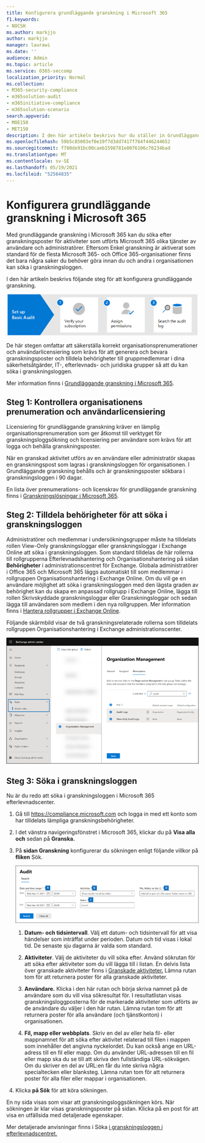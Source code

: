 ```yaml
---
title: Konfigurera grundläggande granskning i Microsoft 365
f1.keywords:
- NOCSH
ms.author: markjjo
author: markjjo
manager: laurawi
ms.date: ''
audience: Admin
ms.topic: article
ms.service: O365-seccomp
localization_priority: Normal
ms.collection:
- M365-security-compliance
- m365solution-audit
- m365initiative-compliance
- m365solution-scenario
search.appverid:
- MOE150
- MET150
description: I den här artikeln beskrivs hur du ställer in Grundläggande granskning så att du kan börja söka efter granskningsaktiviteter som utförs av användare och administratörer i organisationen.
ms.openlocfilehash: 59b5c85003ef0e19f7d3dd7417f764f446244652
ms.sourcegitcommit: f780de91bc00caeb1598781e0076106c76234bad
ms.translationtype: MT
ms.contentlocale: sv-SE
ms.lasthandoff: 05/19/2021
ms.locfileid: "52564835"
---
```

# <a name="set-up-basic-audit-in-microsoft-365"></a>Konfigurera grundläggande granskning i Microsoft 365

Med grundläggande granskning i Microsoft 365 kan du söka efter granskningsposter för aktiviteter som utförts Microsoft 365 olika tjänster av användare och administratörer. Eftersom Enkel granskning är aktiverat som standard för de flesta Microsoft 365- och Office 365-organisationer finns det bara några saker du behöver göra innan du och andra i organisationen kan söka i granskningsloggen.

I den här artikeln beskrivs följande steg för att konfigurera grundläggande granskning.

![Steg för att konfigurera grundläggande granskning](../media/BasicAuditingWorkflow.png)

De här stegen omfattar att säkerställa korrekt organisationsprenumerationer och användarlicensiering som krävs för att generera och bevara granskningsposter och tilldela behörigheter till gruppmedlemmar i dina säkerhetsåtgärder, IT-, efterlevnads- och juridiska grupper så att du kan söka i granskningsloggen.

Mer information finns i [Grundläggande granskning i Microsoft 365](auditing-solutions-overview.md#basic-audit).

## <a name="step-1-verify-organization-subscription-and-user-licensing"></a>Steg 1: Kontrollera organisationens prenumeration och användarlicensiering

Licensiering för grundläggande granskning kräver en lämplig organisationsprenumeration som ger åtkomst till verktyget för granskningsloggsökning och licensiering per användare som krävs för att logga och behålla granskningsposter.

När en granskad aktivitet utförs av en användare eller administratör skapas en granskningspost som lagras i granskningsloggen för organisationen. I Grundläggande granskning behålls och är granskningsposter sökbara i granskningsloggen i 90 dagar.

En lista över prenumerations- och licenskrav för grundläggande granskning finns i [Granskningslösningar i Microsoft 365](auditing-solutions-overview.md#licensing-requirements).

## <a name="step-2-assign-permissions-to-search-the-audit-log"></a>Steg 2: Tilldela behörigheter för att söka i granskningsloggen

Administratörer och medlemmar i undersökningsgrupper måste ha tilldelats rollen View-Only granskningsloggar eller granskningsloggar i Exchange Online att söka i granskningsloggen. Som standard tilldelas de här rollerna till rollgrupperna Efterlevnadshantering och Organisationshantering på sidan **Behörigheter** i administrationscentret för Exchange. Globala administratörer i Office 365 och Microsoft 365 läggs automatiskt till som medlemmar i rollgruppen Organisationshantering i Exchange Online. Om du vill ge en användare möjlighet att söka i granskningsloggen med den lägsta graden av behörighet kan du skapa en anpassad rollgrupp i Exchange Online, lägga till rollen Skrivskyddade granskningsloggar eller Granskningsloggar och sedan lägga till användaren som medlem i den nya rollgruppen. Mer information finns i [Hantera rollgrupper i Exchange Online](/Exchange/permissions-exo/role-groups).

Följande skärmbild visar de två granskningsrelaterade rollerna som tilldelats rollgruppen Organisationshantering i Exchange administrationscenter.

![Granska roller som tilldelats rollgrupp i Exchange Online](../media/EACAuditRoles.png)

## <a name="step-3-search-the-audit-log"></a>Steg 3: Söka i granskningsloggen

Nu är du redo att söka i granskningsloggen i Microsoft 365 efterlevnadscenter.

1. Gå till <https://compliance.microsoft.com> och logga in med ett konto som har tilldelats lämpliga granskningsbehörigheter.

2. I det vänstra navigeringsfönstret i Microsoft 365, klickar du på **Visa alla och** sedan på **Granska.**

3. På **sidan Granskning** konfigurerar du sökningen enligt följande villkor på **fliken** Sök. 

   ![Konfigurationsinställningar för granskningsloggsökning](../media/AuditLogSearchToolMCCCallouts.png)

   1. **Datum- och tidsintervall**. Välj ett datum- och tidsintervall för att visa händelser som inträffat under perioden. Datum och tid visas i lokal tid. De senaste sju dagarna är valda som standard.
  
   2. **Aktiviteter**. Välj de aktiviteter du vill söka efter. Använd sökrutan för att söka efter aktiviteter som du vill lägga till i listan. En delvis lista över granskade aktiviteter finns i [Granskade aktiviteter.](search-the-audit-log-in-security-and-compliance.md#audited-activities) Lämna rutan tom för att returnera poster för alla granskade aktiviteter.
  
   3. **Användare.**  Klicka i den här rutan och börja skriva namnet på de användare som du vill visa sökresultat för. I resultatlistan visas granskningsloggposterna för de markerade aktiviteter som utförts av de användare du väljer i den här rutan. Lämna rutan tom för att returnera poster för alla användare (och tjänstkonton) i organisationen.
  
   4. **Fil, mapp eller webbplats**. Skriv en del av eller hela fil- eller mappnamnet för att söka efter aktivitet relaterad till filen i mappen som innehåller det angivna nyckelordet. Du kan också ange en URL-adress till en fil eller mapp. Om du använder URL-adressen till en fil eller mapp ska du se till att skriva den fullständiga URL-sökvägen. Om du skriver en del av URL:en får du inte skriva några specialtecken eller blanksteg. Lämna rutan tom för att returnera poster för alla filer eller mappar i organisationen.

4. Klicka **på Sök** för att köra sökningen.

En ny sida visas som visar att granskningsloggsökningen körs. När sökningen är klar visas granskningsposter på sidan. Klicka på en post för att visa en utfällsida med detaljerade egenskaper.

Mer detaljerade anvisningar finns i Söka [i granskningsloggen i efterlevnadscentret.](search-the-audit-log-in-security-and-compliance.md)
